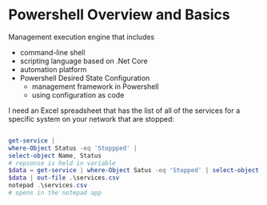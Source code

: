 # Powershell Overview and Basics

Management execution engine that includes

- command-line shell
- scripting language based on .Net Core
- automation platform
- Powershell Desired State Configuration
    - management framework in Powershell
    - using configuration as code


 I need an Excel spreadsheet that has the list of all of the services for a specific system on your network that are stopped:
```powershell

get-service |
where-Object Status -eq 'Stoppped' |
select-object Name, Status
# repsonse is held in variable 
$data = get-service | where-Object Satus -eq 'Stopped' | select-object Name, Status
$data | out-file .\services.csv
notepad .\services.csv
# opens in the notepad app